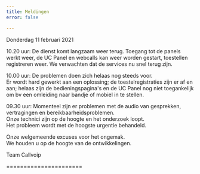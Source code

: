 ```yaml
---
title: Meldingen
error: false

---
```

Donderdag 11 februari 2021

10\.20 uur: De dienst komt langzaam weer terug. Toegang tot de panels werkt weer, de UC Panel en webcalls kan weer worden gestart, toestellen registreren weer. We verwachten dat de services nu snel terug zijn. 

10\.00 uur: De problemen doen zich helaas nog steeds voor.   
Er wordt hard gewerkt aan een oplossing; de toestelregistraties zijn er af en aan; helaas zijn de bedieningspagina's en de UC Panel nog niet toegankelijk om bv een omleiding naar bandje of mobiel in te stellen.  

09\.30 uur: Momenteel zijn er problemen met de audio van gesprekken, vertragingen en bereikbaarheidsproblemen.   
Onze technici zijn op de hoogte en het onderzoek loopt.   
Het probleem wordt met de hoogste urgentie behandeld.  
  
Onze welgemeende excuses voor het ongemak.  
We houden u op de hoogte van de ontwikkelingen. 

Team Callvoip 

======================